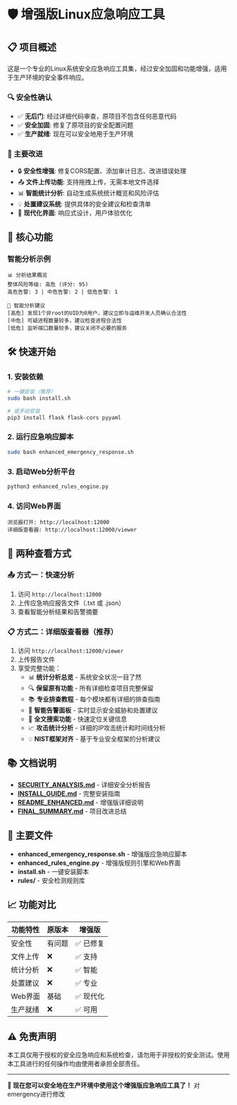 # 🛡️ 增强版Linux应急响应工具

## 📋 项目概述

这是一个专业的Linux系统安全应急响应工具集，经过安全加固和功能增强，适用于生产环境的安全事件响应。

### 🔍 安全性确认
- ✅ **无后门**: 经过详细代码审查，原项目不包含任何恶意代码
- ✅ **安全加固**: 修复了原项目的安全配置问题
- ✅ **生产就绪**: 现在可以安全地用于生产环境

### 🚀 主要改进
- 🔒 **安全性增强**: 修复CORS配置、添加审计日志、改进错误处理
- 📤 **文件上传功能**: 支持拖拽上传，无需本地文件选择
- 📊 **智能统计分析**: 自动生成系统统计概览和风险评估
- 💡 **处置建议系统**: 提供具体的安全建议和检查清单
- 🎨 **现代化界面**: 响应式设计，用户体验优化

## 🎯 核心功能

### 智能分析示例
```
📊 分析结果概览
整体风险等级: 高危 (评分: 95)
高危告警: 3 | 中危告警: 2 | 低危告警: 1

🎯 智能分析建议
[高危] 发现1个非root的UID为0用户，建议立即与运维开发人员确认合法性
[中危] 可疑进程数量较多，建议检查进程合法性
[低危] 监听端口数量较多，建议关闭不必要的服务
```

## 🛠️ 快速开始

### 1. 安装依赖
```bash
# 一键安装（推荐）
sudo bash install.sh

# 或手动安装
pip3 install flask flask-cors pyyaml
```

### 2. 运行应急响应脚本
```bash
sudo bash enhanced_emergency_response.sh
```

### 3. 启动Web分析平台
```bash
python3 enhanced_rules_engine.py
```

### 4. 访问Web界面
```
浏览器打开: http://localhost:12000
详细版查看器: http://localhost:12000/viewer
```

## 🎯 两种查看方式

### 📤 方式一：快速分析
1. 访问 `http://localhost:12000`
2. 上传应急响应报告文件（.txt 或 .json）
3. 查看智能分析结果和告警摘要

### 📋 方式二：详细版查看器（推荐）
1. 访问 `http://localhost:12000/viewer`
2. 上传报告文件
3. 享受完整功能：
   - 📊 **统计分析总览** - 系统安全状况一目了然
   - 🔍 **保留原有功能** - 所有详细检查项目完整保留
   - 📚 **专业排查教程** - 每个模块都有详细的排查指南
   - 🚨 **智能告警面板** - 实时显示安全威胁和处置建议
   - 🔎 **全文搜索功能** - 快速定位关键信息
   - 📈 **攻击统计分析** - 详细的IP攻击统计和时间线分析
   - 💡 **NIST框架对齐** - 基于专业安全框架的分析建议

## 📚 文档说明

- **[SECURITY_ANALYSIS.md](SECURITY_ANALYSIS.md)** - 详细安全分析报告
- **[INSTALL_GUIDE.md](INSTALL_GUIDE.md)** - 完整安装指南
- **[README_ENHANCED.md](README_ENHANCED.md)** - 增强版详细说明
- **[FINAL_SUMMARY.md](FINAL_SUMMARY.md)** - 项目改进总结

## 🔧 主要文件

- **enhanced_emergency_response.sh** - 增强版应急响应脚本
- **enhanced_rules_engine.py** - 增强版规则引擎和Web界面
- **install.sh** - 一键安装脚本
- **rules/** - 安全检测规则库

## 📈 功能对比

| 功能特性 | 原版本 | 增强版 |
|---------|--------|--------|
| 安全性 | 有问题 | ✅ 已修复 |
| 文件上传 | ❌ | ✅ 支持 |
| 统计分析 | ❌ | ✅ 智能 |
| 处置建议 | ❌ | ✅ 专业 |
| Web界面 | 基础 | ✅ 现代化 |
| 生产就绪 | ❌ | ✅ 可用 |

## ⚠️ 免责声明

本工具仅用于授权的安全应急响应和系统检查，请勿用于非授权的安全测试。使用本工具进行的任何操作均由使用者承担全部责任。

---

**🎉 现在您可以安全地在生产环境中使用这个增强版应急响应工具了！**
对emergency进行修改
